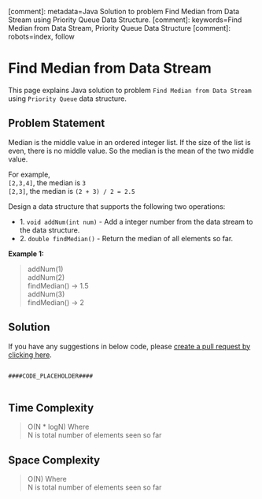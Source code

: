 [comment]: metadata=Java Solution to problem Find Median from Data Stream using Priority Queue Data Structure.
[comment]: keywords=Find Median from Data Stream, Priority Queue Data Structure
[comment]: robots=index, follow


<h1>Find Median from Data Stream</h1>
<p>
This page explains Java solution to problem <code class="inline">Find Median from Data Stream</code> using <code class="inline">Priority Queue</code> data structure.
</p>


<h2 class="heading">Problem Statement</h2>
<p>
Median is the middle value in an ordered integer list. If the size of the list is even, there is no middle value. So the median is the mean of the two middle value.
</p>
<p>
For example, <br /> 
<code class="inline">[2,3,4]</code>, the median is <code class="inline">3</code> <br />
<code class="inline">[2,3]</code>, the median is <code class="inline">(2 + 3) / 2 = 2.5</code>
</p>
<p>
Design a data structure that supports the following two operations:
</p>
<ul>
<li>1. <code class="inline">void addNum(int num)</code> - Add a integer number from the data stream to the data structure.</li>
<li>2. <code class="inline">double findMedian()</code> - Return the median of all elements so far.</li>
</ul>

<b>Example 1:</b>
<blockquote>
<p>
addNum(1) <br />
addNum(2) <br />
findMedian() -> 1.5 <br />
addNum(3) <br />
findMedian() -> 2 <br />
</p>
</blockquote>


<h2 class="heading">Solution</h2>
If you have any suggestions in below code, please <a href="####LINK_PLACEHOLDER####" target="_blank" rel="noopener noreferrer" class="absolute">create a pull request by clicking here</a>.
<pre>
<code class="language-java">
####CODE_PLACEHOLDER####
</code>
</pre>


<h2 class="heading">Time Complexity</h2>
<blockquote>
<p>
O(N * logN) Where <br />
N is total number of elements seen so far
</p>
</blockquote>


<h2 class="heading">Space Complexity</h2>
<blockquote>
<p>
O(N) Where <br />
N is total number of elements seen so far
</p>
</blockquote>